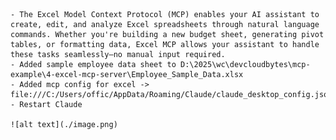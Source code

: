     - The Excel Model Context Protocol (MCP) enables your AI assistant to create, edit, and analyze Excel spreadsheets through natural language commands. Whether you're building a new budget sheet, generating pivot tables, or formatting data, Excel MCP allows your assistant to handle these tasks seamlessly—no manual input required.
    - Added sample employee data sheet to D:\2025\wc\devcloudbytes\mcp-example\4-excel-mcp-server\Employee_Sample_Data.xlsx
    - Added mcp config for excel -> file:///C:/Users/offic/AppData/Roaming/Claude/claude_desktop_config.json
    - Restart Claude
    
    ![alt text](./image.png)
